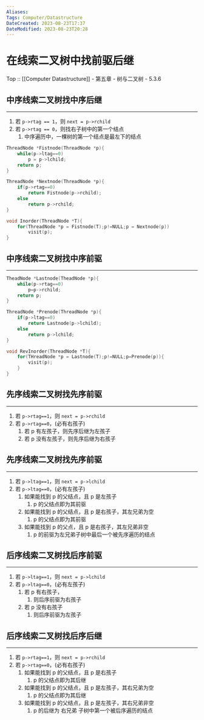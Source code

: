 ```yaml
---
Aliases: 
Tags: Computer/Datastructure 
DateCreated: 2023-08-23T17:37
DateModified: 2023-08-23T20:28
---
```

# 在线索二叉树中找前驱后继

Top :: [[Computer Datastructure]] - 第五章 - 树与二叉树 - 5.3.6

## 中序线索二叉树找中序后继
---
1. 若 `p->rtag == 1`，则 `next = p->rchild`
2. 若 `p->rtag == 0`，则找右子树中的第一个结点
	1. 中序遍历中，一棵树的第一个结点是最左下的结点

```cpp
ThreadNode *Fistnode(ThreadNode *p){
	while(p->ltag==0)
		p = p->lchild;
	return p;
}

ThreadNode *Nextnode(ThreadNode *p){
	if(p->rtag==0)
		return Fistnode(p->rchild);
	else
		return p->rchild;
}

void Inorder(ThreadNode *T){
	for(ThreadNode *p = Fistnode(T);p!=NULL;p = Nextnode(p))
		visit(p);
}
```

## 中序线索二叉树找中序前驱
---

```cpp
TheadNode *Lastnode(TheadNode *p){
	while(p->rtag==0)
		p=p->rchild;
	return p;
}

ThreadNode *Prenode(ThreadNode *p){
	if(p->ltag==0)
		return Lastnode(p->lchild);
	else
		return p->lchild;
}

void RevInorder(ThreadNode *T){
	for(THreadNode *p = Lastnode(T);p!=NULL;p=Prenode(p)){
		visit(p);
	}
}
```

## 先序线索二叉树找先序前驱
---
1. 若 `p->rtag==1`，则 `next = p->rchild`
2. 若 `p->rtag==0`，(必有右孩子)
	1. 若 p 有左孩子，则先序后继为左孩子
	2. 若 p 没有左孩子，则先序后继为右孩子

## 先序线索二叉树找先序前驱
---
1. 若 `p->ltag==1`，则 `next = p->lchild`
2. 若 `p->ltag==0`，(必有左孩子)
	1. 如果能找到 p 的父结点，且 p 是左孩子
		1. p 的父结点即为其前驱
	2. 如果能找到 p 的父结点，且 p 是右孩子，其左兄弟为空
		1. p 的父结点即为其前驱
	3. 如果能找到 p 的父点，且 p 是右孩子，其左兄弟非空
		1. p 的前驱为左兄弟子树中最后一个被先序遍历的结点

## 后序线索二叉树找后序前驱
---
1. 若 `p->ltag==1`，则 `next = p->lchild`
2. 若 `p->ltag==0`，(必有左孩子)
	1. 若 p 有右孩子，
		1. 则后序前驱为右孩子
	2. 若 p 没有右孩子
		1. 则后序前驱为左孩子

## 后序线索二叉树找后序后继
---
1. 若 `p->rtag==1`，则 `next = p->rchild`
2. 若 `p->rtag==0`，(必有右孩子)
	1. 如果能找到 p 的父结点，且 p 是右孩子
		1. p 的父结点即为其后继
	2. 如果能找到 p 的父结点，且 p 是左孩子，其右兄弟为空
		1. p 的父结点即为其后继
	3. 如果能找到 p 的父结点，且 p 是左孩子，其右兄弟非空
		1. p 的后继为 右兄弟 子树中第一个被后序遍历的结点
